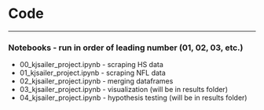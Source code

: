 # Code
---

### Notebooks - run in order of leading number (01, 02, 03, etc.)
* 00_kjsailer_project.ipynb - scraping HS data
* 01_kjsailer_project.ipynb - scraping NFL data
* 02_kjsailer_project.ipynb - merging dataframes
* 03_kjsailer_project.ipynb - visualization (will be in results folder)
* 04_kjsailer_project.ipynb - hypothesis testing (will be in results folder)

